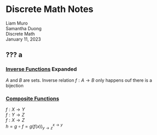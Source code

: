 # Discrete Math Notes

Liam Muro \
Samantha Duong \
Discrete Math \
January 11, 2023

## ??? a

### [Inverse Functions](/Glossary/functions/inverse-functions.md) Expanded

$A$ and $B$ are sets. Inverse relation $f: A \rightarrow B$ only happens ouf there is a bijection

### [Composite Functions](/Glossary/functions/composite-functions.md)

$f: X \rightarrow Y$ \
$f: Y \rightarrow Z$ \
$f: X \rightarrow Z$ \
$h = g \circ f = g(f(x)) ^{x \to y}_{y \to z}$
